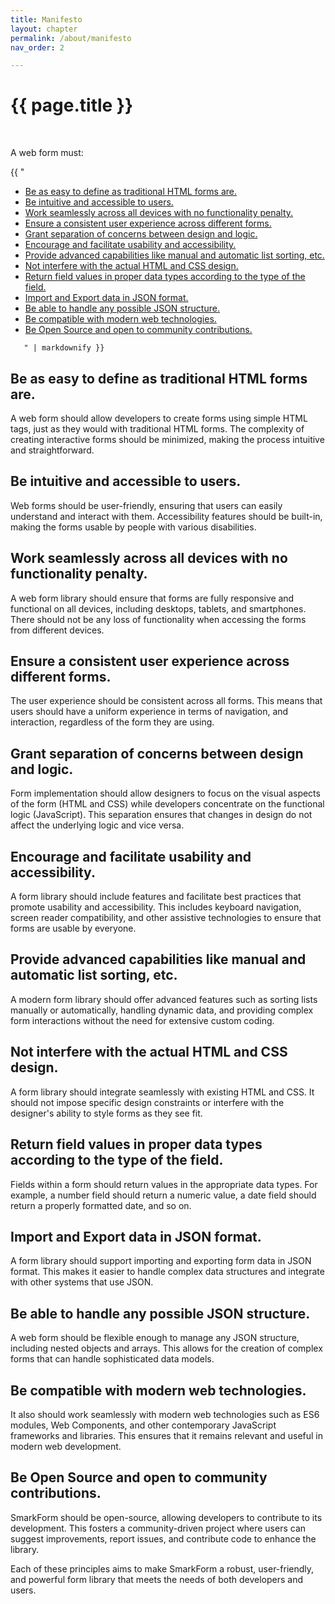 ```yaml
---
title: Manifesto
layout: chapter
permalink: /about/manifesto
nav_order: 2

---
```


# {{ page.title }}



<br />
<div class="chaptertoc">
<p>A web form must:</p>

  {{ "
<!-- vim-markdown-toc GitLab -->

* [Be as easy to define as traditional HTML forms are.](#be-as-easy-to-define-as-traditional-html-forms-are)
* [Be intuitive and accessible to users.](#be-intuitive-and-accessible-to-users)
* [Work seamlessly across all devices with no functionality penalty.](#work-seamlessly-across-all-devices-with-no-functionality-penalty)
* [Ensure a consistent user experience across different forms.](#ensure-a-consistent-user-experience-across-different-forms)
* [Grant separation of concerns between design and logic.](#grant-separation-of-concerns-between-design-and-logic)
* [Encourage and facilitate usability and accessibility.](#encourage-and-facilitate-usability-and-accessibility)
* [Provide advanced capabilities like manual and automatic list sorting, etc.](#provide-advanced-capabilities-like-manual-and-automatic-list-sorting-etc)
* [Not interfere with the actual HTML and CSS design.](#not-interfere-with-the-actual-html-and-css-design)
* [Return field values in proper data types according to the type of the field.](#return-field-values-in-proper-data-types-according-to-the-type-of-the-field)
* [Import and Export data in JSON format.](#import-and-export-data-in-json-format)
* [Be able to handle any possible JSON structure.](#be-able-to-handle-any-possible-json-structure)
* [Be compatible with modern web technologies.](#be-compatible-with-modern-web-technologies)
* [Be Open Source and open to community contributions.](#be-open-source-and-open-to-community-contributions)

<!-- vim-markdown-toc -->
       " | markdownify }}

</div>



## Be as easy to define as traditional HTML forms are.

A web form should allow developers to create forms using simple HTML tags, just
as they would with traditional HTML forms. The complexity of creating
interactive forms should be minimized, making the process intuitive and
straightforward.


## Be intuitive and accessible to users.

Web forms should be user-friendly, ensuring that users can easily understand
and interact with them. Accessibility features should be built-in, making the
forms usable by people with various disabilities.


## Work seamlessly across all devices with no functionality penalty.

A web form library should ensure that forms are fully responsive and functional
on all devices, including desktops, tablets, and smartphones. There should not
be any loss of functionality when accessing the forms from different devices.


## Ensure a consistent user experience across different forms.

The user experience should be consistent across all forms. This means that
users should have a uniform experience in terms of navigation, and interaction,
regardless of the form they are using.

## Grant separation of concerns between design and logic.

Form implementation should allow designers to focus on the visual aspects of
the form (HTML and CSS) while developers concentrate on the functional logic
(JavaScript). This separation ensures that changes in design do not affect the
underlying logic and vice versa.


## Encourage and facilitate usability and accessibility.

A form library should include features and facilitate best practices that
promote usability and accessibility. This includes keyboard navigation, screen
reader compatibility, and other assistive technologies to ensure that forms are
usable by everyone.


##  Provide advanced capabilities like manual and automatic list sorting, etc.

A modern form library should offer advanced features such as sorting lists
manually or automatically, handling dynamic data, and providing complex form
interactions without the need for extensive custom coding.


##  Not interfere with the actual HTML and CSS design.

A form library should integrate seamlessly with existing HTML and CSS. It
should not impose specific design constraints or interfere with the designer's
ability to style forms as they see fit.


##  Return field values in proper data types according to the type of the field.

Fields within a form should return values in the appropriate data types. For
example, a number field should return a numeric value, a date field should
return a properly formatted date, and so on.


##  Import and Export data in JSON format.

A form library should support importing and exporting form data in JSON format.
This makes it easier to handle complex data structures and integrate with other
systems that use JSON.


##  Be able to handle any possible JSON structure.

A web form should be flexible enough to manage any JSON structure, including
nested objects and arrays. This allows for the creation of complex forms that
can handle sophisticated data models.


##  Be compatible with modern web technologies.

It also should work seamlessly with modern web technologies such as ES6
modules, Web Components, and other contemporary JavaScript frameworks and
libraries. This ensures that it remains relevant and useful in modern web
development.


##  Be Open Source and open to community contributions.

SmarkForm should be open-source, allowing developers to contribute to its
development. This fosters a community-driven project where users can suggest
improvements, report issues, and contribute code to enhance the library.










Each of these principles aims to make SmarkForm a robust, user-friendly, and powerful form library that meets the needs of both developers and users.
